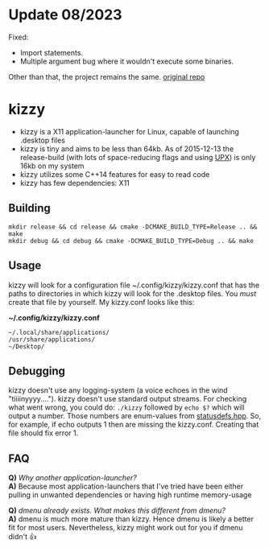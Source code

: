 # Update 08/2023
Fixed:
-   Import statements.
-   Multiple argument bug where it wouldn't execute some binaries.

Other than that, the project remains the same.
[original repo](https://github.com/Kuxe/kizzy)

# kizzy
* kizzy is a X11 application-launcher for Linux, capable of launching .desktop files
* kizzy is tiny and aims to be less than 64kb. As of 2015-12-13 the release-build (with lots of space-reducing flags and using <a href="https://en.wikipedia.org/wiki/UPX">UPX</a>) is only 16kb on my system
* kizzy utilizes some C++14 features for easy to read code
* kizzy has few dependencies: X11

## Building
`mkdir release && cd release && cmake -DCMAKE_BUILD_TYPE=Release .. && make` <br> `mkdir debug && cd debug && cmake -DCMAKE_BUILD_TYPE=Debug .. && make`

## Usage
kizzy will look for a configuration file ~/.config/kizzy/kizzy.conf that has the paths to directories in which kizzy will look for the .desktop files.
You _must_ create that file by yourself. My kizzy.conf looks like this:

<b>~/.config/kizzy/kizzy.conf</b>
```
~/.local/share/applications/
/usr/share/applications/
~/Desktop/
```

## Debugging
kizzy doesn't use any logging-system (a voice echoes in the wind "tiiiinyyyy...."). kizzy doesn't use standard output streams. For checking what went wrong, you could do: `./kizzy` followed by `echo $?` which will output a number. Those numbers are enum-values from <a href="https://github.com/Kuxe/kizzy/blob/master/include/statusdefs.hpp">statusdefs.hpp</a>. So, for example, if echo outputs 1 then are missing the kizzy.conf. Creating that file should fix error 1. 

## FAQ
<b>Q)</b><i> Why another application-launcher?</i><br>
<b>A)</b> Because most application-launchers that I've tried have been either pulling in unwanted dependencies or having high runtime memory-usage<p>

<b>Q)</b><i> dmenu already exists. What makes this different from dmenu?</i><br>
<b>A)</b> dmenu is much more mature than kizzy. Hence dmenu is likely a better fit for most users. Nevertheless, kizzy might work out for you if dmenu didn't :+1:<p>
